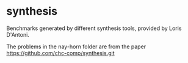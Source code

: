 # synthesis
Benchmarks generated by different synthesis tools, provided by Loris D'Antoni.

The problems in the nay-horn folder are from the paper https://github.com/chc-comp/synthesis.git

